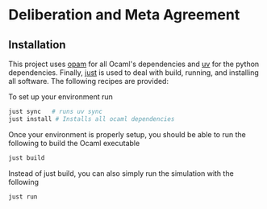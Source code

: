 # Deliberation and Meta Agreement

## Installation

This project uses [opam](https://opam.ocaml.org/) for all Ocaml's dependencies
and [uv](https://docs.astral.sh/uv/) for the python dependencies.
Finally, [just](https://github.com/casey/just) is used to deal with build,
running, and installing all software. The following recipes are provided:

To set up your environment run

```bash
just sync   # runs uv sync
just install # Installs all ocaml dependencies
```

Once your environment is properly setup, you should be able to run the
following to build the Ocaml executable

```bash
just build

```

Instead of just build, you can also simply run the simulation with the following

```bash
just run
